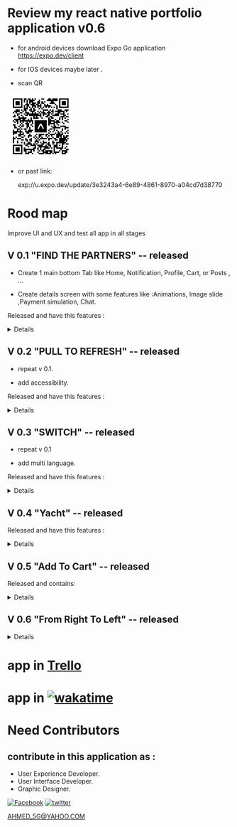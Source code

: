 # Review my react native portfolio application v0.6

- for android devices download Expo Go application https://expo.dev/client

- for IOS devices maybe later .

- scan QR

<img
     width=150 height= 150
      src="./assets/images/expo-go-portfolio-default-android.svg">
</a>

- or past link:

  exp://u.expo.dev/update/3e3243a4-6e89-4861-8970-a04cd7d38770

# Rood map

Improve UI and UX and test all app in all stages

## V 0.1 "FIND THE PARTNERS" -- released

- Create 1 main bottom Tab like Home, Notification, Profile, Cart, or Posts , ...

- Create details screen with some features like :Animations, Image slide ,Payment simulation, Chat.

Released and have this features :

<details>
  <summary>Details</summary>

- Home Screen with 2 sections
- Hotel details screen contains :
  - Images Slider automated with mini images
  - booking button with loading indicator and 2 flash messages for both senarios .
  </details>

## V 0.2 "PULL TO REFRESH" -- released

- repeat v 0.1.

- add accessibility.

Released and have this features :

<details>
  <summary>Details</summary>
  
- feeds tab added , text , image and videos posts.

- pull to refresh feature.

- scroll to top when tab in feed tab.

- video stop when scroll away .

- user experience improved by add micro interactions : animations, sounds and alert messages ...

- accessibility improved and tested by google accessibility scanner application and android talkback .

- follow user and he will follow you back .
  </details>

## V 0.3 "SWITCH" -- released

- repeat v 0.1

- add multi language.

Released and have this features :

<details>
  <summary>Details</summary>
- upgraded bottom tab add dynamic open and close, add more drawer features in.

- settings Tab has added contains:

  - multi language option.
  - reading theme options so user can save his reading theme to use it in app.

- Horses Section has added to Home screen contains:

  - shared element feature.
  - 3 switchable modals to improve browsing all Item content in one screen instead of use many.

- add skeleton animations to posts while download , resize some icons improve UI / UX, fix bugs and improve accessability .
  </details>

## V 0.4 "Yacht" -- released

Released and have this features :

<details>
<summary>Details</summary>

- add yacht section with custom image viewer.

- add design theme primary, secondary, and action color ... .

- hide horses section for now .

- redesign home cards Hotels card and Contributors card.
  </details>

## V 0.5 "Add To Cart" -- released

Released and contains:

<details>
<summary>Details</summary>

- Market section managed by redux toolkit with search for products and custom bottom bar.

- "Add to cart" card contain interactions, different inputs methods, image view and calculations.

- improve yacht screen animations and add custom bottom bar.

  </details>

  ## V 0.6 "From Right To Left" -- released

<details>
<summary>Details</summary>

- Improve Localization, application running in arabic and From Right To left with RTL systems.

- Improve accessability.

- Add skeleton placeholders in home screen .

- Search for products feature disabled contains some issues,

  </details>

# app in [Trello](https://trello.com/b/LCgVV444/portfolio)
# app in [![wakatime](https://wakatime.com/badge/user/2b8d577c-8421-4136-96aa-e15e59c6a7d8/project/4b9ac203-6a0d-4fb1-a6c7-cbf7318bd9e4.svg)](https://wakatime.com/@Ahmed5g/projects/kxvjbhoeuc?start=2023-04-29&end=2023-05-05)

# Need Contributors

## contribute in this application as :

- User Experience Developer.
- User Interface Developer.
- Graphic Designer.

[![Facebook](https://img.shields.io/badge/Facebook-%231877F2.svg?logo=Facebook&logoColor=white)](https://www.facebook.com/people/Ahmed-Ali/100086148849098/) [![twitter](https://img.shields.io/badge/-twitter-1DA1F2?logo=twitter&logoColor=white)](https://twitter.com/AD_5G)

AHMED_5G@YAHOO.COM
